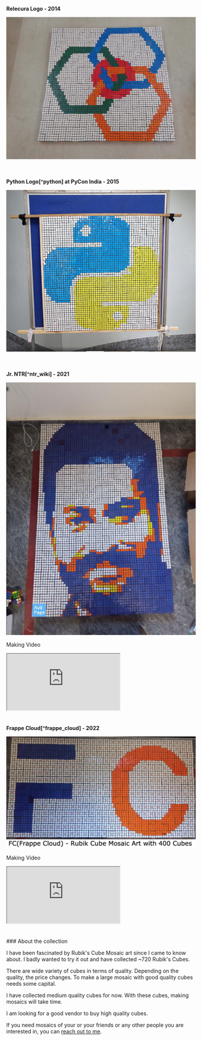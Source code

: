 <!--
.. title: Rubik Cube Mosaics
.. slug: rubik-cube-mosaics
.. date: 2021-12-10 14:21:21 UTC+05:30
.. tags: rubik-cube-mosaic
.. category:
.. link:
.. description: Largest rubik cube mosaic of Jr. NTR(Nandamuri Taraka Ramarao)
.. type: text
-->

<b>Relecura Logo - 2014</b>

<p align="center">
<img src="/images/rubik-cube-mosaic-relecura.png" />
</p>

<br />
<br />
<b>
Python Logo[^python] at PyCon India - 2015
</b>

<p align="center">
<img src="/images/rubik-cube-mosaic-python.png" />
</p>

<br />
<br />
<b>
Jr. NTR[^ntr_wiki] - 2021
</b>

<p align="center">
<img src="/images/rubik-cube-mosaic-ntr.jpg" />
</p>


Making Video
<div class="embed-responsive embed-responsive-16by9">
<iframe class="embed-responsive-item" src="https://www.youtube.com/embed/BlAc0Kt60SM" allowfullscreen>
</iframe>
</div>


<br />
<br />
<b>
Frappe Cloud[^frappe_cloud] - 2022
</b>

<p>
<img src="/images/rubik-cube-mosaic-fc.jpg" />
</p>

Making Video

<div class="embed-responsive embed-responsive-16by9">
<iframe class="embed-responsive-item" src="https://www.youtube.com/embed/kRFZ7AJ81BU" allowfullscreen>
</iframe>
</div>

<br />
<br />
### About the collection

I have been fascinated by Rubik's Cube Mosaic art since I came to know about. I badly wanted to try it out and have collected ~720 Rubik's Cubes.

There are wide variety of cubes in terms of quality. Depending on the quality, the price changes. To make a large mosaic with good quality cubes needs some capital.

I have collected medium quality cubes for now. With these cubes, making mosaics will take time.

I am looking for a good vendor to buy high quality cubes.


If you need mosaics of your or your friends or any other people you are interested in, you can [reach out to me](https://forms.gle/Hre4z4aLqJA5zYWe6).


[^python]: [https://www.python.org](https://www.python.org)

[^ntr_wiki]: [https://en.wikipedia.org/wiki/N._T._Rama_Rao_Jr.](https://en.wikipedia.org/wiki/N._T._Rama_Rao_Jr.)

[^frappe_cloud]: [https://frappecloud.com](https://frappecloud.com)
